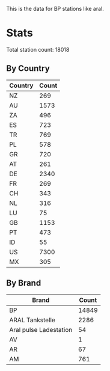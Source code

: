 This is the data for BP stations like aral.


# Stats

Total station count: 18018
## By Country

| Country | Count
| - | - 
| NZ | 269
| AU | 1573
| ZA | 496
| ES | 723
| TR | 769
| PL | 578
| GR | 720
| AT | 261
| DE | 2340
| FR | 269
| CH | 343
| NL | 316
| LU | 75
| GB | 1153
| PT | 473
| ID | 55
| US | 7300
| MX | 305
## By Brand

| Brand | Count
| - | - 
| BP | 14849
| ARAL Tankstelle | 2286
| Aral pulse Ladestation | 54
| AV | 1
| AR | 67
| AM | 761
